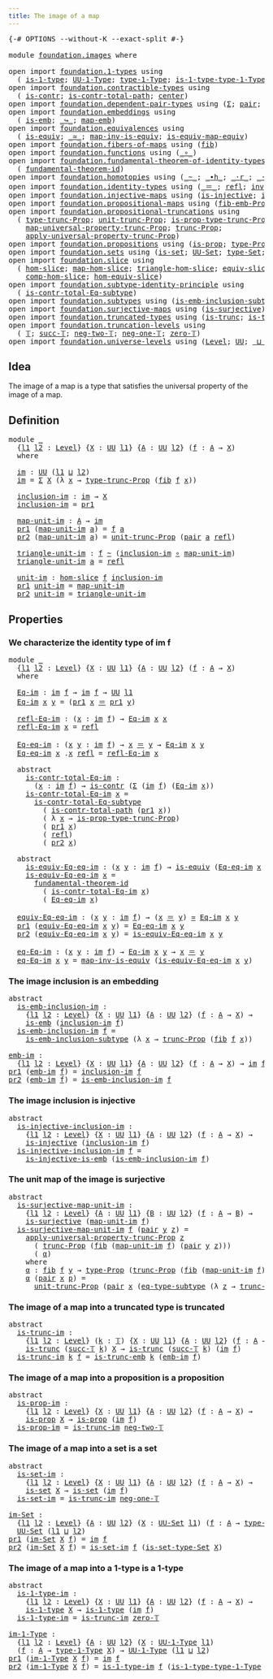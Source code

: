 ```yaml
---
title: The image of a map
---
```


<pre class="Agda"><a id="44" class="Symbol">{-#</a> <a id="48" class="Keyword">OPTIONS</a> <a id="56" class="Pragma">--without-K</a> <a id="68" class="Pragma">--exact-split</a> <a id="82" class="Symbol">#-}</a>

<a id="87" class="Keyword">module</a> <a id="94" href="foundation.images.html" class="Module">foundation.images</a> <a id="112" class="Keyword">where</a>

<a id="119" class="Keyword">open</a> <a id="124" class="Keyword">import</a> <a id="131" href="foundation.1-types.html" class="Module">foundation.1-types</a> <a id="150" class="Keyword">using</a>
  <a id="158" class="Symbol">(</a> <a id="160" href="foundation-core.1-types.html#807" class="Function">is-1-type</a><a id="169" class="Symbol">;</a> <a id="171" href="foundation-core.1-types.html#873" class="Function">UU-1-Type</a><a id="180" class="Symbol">;</a> <a id="182" href="foundation-core.1-types.html#945" class="Function">type-1-Type</a><a id="193" class="Symbol">;</a> <a id="195" href="foundation-core.1-types.html#1022" class="Function">is-1-type-type-1-Type</a><a id="216" class="Symbol">)</a>
<a id="218" class="Keyword">open</a> <a id="223" class="Keyword">import</a> <a id="230" href="foundation.contractible-types.html" class="Module">foundation.contractible-types</a> <a id="260" class="Keyword">using</a>
  <a id="268" class="Symbol">(</a> <a id="270" href="foundation-core.contractible-types.html#1006" class="Function">is-contr</a><a id="278" class="Symbol">;</a> <a id="280" href="foundation-core.contractible-types.html#2046" class="Function">is-contr-total-path</a><a id="299" class="Symbol">;</a> <a id="301" href="foundation-core.contractible-types.html#1098" class="Function">center</a><a id="307" class="Symbol">)</a>
<a id="309" class="Keyword">open</a> <a id="314" class="Keyword">import</a> <a id="321" href="foundation.dependent-pair-types.html" class="Module">foundation.dependent-pair-types</a> <a id="353" class="Keyword">using</a> <a id="359" class="Symbol">(</a><a id="360" href="foundation-core.dependent-pair-types.html#515" class="Record">Σ</a><a id="361" class="Symbol">;</a> <a id="363" href="foundation-core.dependent-pair-types.html#588" class="InductiveConstructor">pair</a><a id="367" class="Symbol">;</a> <a id="369" href="foundation-core.dependent-pair-types.html#605" class="Field">pr1</a><a id="372" class="Symbol">;</a> <a id="374" href="foundation-core.dependent-pair-types.html#617" class="Field">pr2</a><a id="377" class="Symbol">)</a>
<a id="379" class="Keyword">open</a> <a id="384" class="Keyword">import</a> <a id="391" href="foundation.embeddings.html" class="Module">foundation.embeddings</a> <a id="413" class="Keyword">using</a>
  <a id="421" class="Symbol">(</a> <a id="423" href="foundation-core.embeddings.html#992" class="Function">is-emb</a><a id="429" class="Symbol">;</a> <a id="431" href="foundation-core.embeddings.html#1074" class="Function Operator">_↪_</a><a id="434" class="Symbol">;</a> <a id="436" href="foundation-core.embeddings.html#1217" class="Function">map-emb</a><a id="443" class="Symbol">)</a>
<a id="445" class="Keyword">open</a> <a id="450" class="Keyword">import</a> <a id="457" href="foundation.equivalences.html" class="Module">foundation.equivalences</a> <a id="481" class="Keyword">using</a>
  <a id="489" class="Symbol">(</a> <a id="491" href="foundation-core.equivalences.html#1556" class="Function">is-equiv</a><a id="499" class="Symbol">;</a> <a id="501" href="foundation-core.equivalences.html#1621" class="Function Operator">_≃_</a><a id="504" class="Symbol">;</a> <a id="506" href="foundation-core.equivalences.html#4187" class="Function">map-inv-is-equiv</a><a id="522" class="Symbol">;</a> <a id="524" href="foundation-core.equivalences.html#1876" class="Function">is-equiv-map-equiv</a><a id="542" class="Symbol">)</a>
<a id="544" class="Keyword">open</a> <a id="549" class="Keyword">import</a> <a id="556" href="foundation.fibers-of-maps.html" class="Module">foundation.fibers-of-maps</a> <a id="582" class="Keyword">using</a> <a id="588" class="Symbol">(</a><a id="589" href="foundation-core.fibers-of-maps.html#942" class="Function">fib</a><a id="592" class="Symbol">)</a>
<a id="594" class="Keyword">open</a> <a id="599" class="Keyword">import</a> <a id="606" href="foundation.functions.html" class="Module">foundation.functions</a> <a id="627" class="Keyword">using</a> <a id="633" class="Symbol">(</a><a id="634" href="foundation-core.functions.html#420" class="Function Operator">_∘_</a><a id="637" class="Symbol">)</a>
<a id="639" class="Keyword">open</a> <a id="644" class="Keyword">import</a> <a id="651" href="foundation.fundamental-theorem-of-identity-types.html" class="Module">foundation.fundamental-theorem-of-identity-types</a> <a id="700" class="Keyword">using</a>
  <a id="708" class="Symbol">(</a> <a id="710" href="foundation-core.fundamental-theorem-of-identity-types.html#1894" class="Function">fundamental-theorem-id</a><a id="732" class="Symbol">)</a>
<a id="734" class="Keyword">open</a> <a id="739" class="Keyword">import</a> <a id="746" href="foundation.homotopies.html" class="Module">foundation.homotopies</a> <a id="768" class="Keyword">using</a> <a id="774" class="Symbol">(</a><a id="775" href="foundation-core.homotopies.html#1249" class="Function Operator">_~_</a><a id="778" class="Symbol">;</a> <a id="780" href="foundation-core.homotopies.html#1794" class="Function Operator">_∙h_</a><a id="784" class="Symbol">;</a> <a id="786" href="foundation-core.homotopies.html#2710" class="Function Operator">_·r_</a><a id="790" class="Symbol">;</a> <a id="792" href="foundation-core.homotopies.html#2504" class="Function Operator">_·l_</a><a id="796" class="Symbol">)</a>
<a id="798" class="Keyword">open</a> <a id="803" class="Keyword">import</a> <a id="810" href="foundation.identity-types.html" class="Module">foundation.identity-types</a> <a id="836" class="Keyword">using</a> <a id="842" class="Symbol">(</a><a id="843" href="foundation-core.identity-types.html#1865" class="Function Operator">_＝_</a><a id="846" class="Symbol">;</a> <a id="848" href="foundation-core.identity-types.html#1820" class="InductiveConstructor">refl</a><a id="852" class="Symbol">;</a> <a id="854" href="foundation-core.identity-types.html#2729" class="Function">inv</a><a id="857" class="Symbol">;</a> <a id="859" href="foundation-core.identity-types.html#2425" class="Function Operator">_∙_</a><a id="862" class="Symbol">)</a>
<a id="864" class="Keyword">open</a> <a id="869" class="Keyword">import</a> <a id="876" href="foundation.injective-maps.html" class="Module">foundation.injective-maps</a> <a id="902" class="Keyword">using</a> <a id="908" class="Symbol">(</a><a id="909" href="foundation.injective-maps.html#1453" class="Function">is-injective</a><a id="921" class="Symbol">;</a> <a id="923" href="foundation.injective-maps.html#3789" class="Function">is-injective-is-emb</a><a id="942" class="Symbol">)</a>
<a id="944" class="Keyword">open</a> <a id="949" class="Keyword">import</a> <a id="956" href="foundation.propositional-maps.html" class="Module">foundation.propositional-maps</a> <a id="986" class="Keyword">using</a> <a id="992" class="Symbol">(</a><a id="993" href="foundation-core.propositional-maps.html#2437" class="Function">fib-emb-Prop</a><a id="1005" class="Symbol">)</a>
<a id="1007" class="Keyword">open</a> <a id="1012" class="Keyword">import</a> <a id="1019" href="foundation.propositional-truncations.html" class="Module">foundation.propositional-truncations</a> <a id="1056" class="Keyword">using</a>
  <a id="1064" class="Symbol">(</a> <a id="1066" href="foundation.propositional-truncations.html#2209" class="Function">type-trunc-Prop</a><a id="1081" class="Symbol">;</a> <a id="1083" href="foundation.propositional-truncations.html#2293" class="Function">unit-trunc-Prop</a><a id="1098" class="Symbol">;</a> <a id="1100" href="foundation.propositional-truncations.html#2388" class="Function">is-prop-type-trunc-Prop</a><a id="1123" class="Symbol">;</a>
    <a id="1129" href="foundation.propositional-truncations.html#5416" class="Function">map-universal-property-trunc-Prop</a><a id="1162" class="Symbol">;</a> <a id="1164" href="foundation.propositional-truncations.html#2707" class="Function">trunc-Prop</a><a id="1174" class="Symbol">;</a>
    <a id="1180" href="foundation.propositional-truncations.html#5775" class="Function">apply-universal-property-trunc-Prop</a><a id="1215" class="Symbol">)</a>
<a id="1217" class="Keyword">open</a> <a id="1222" class="Keyword">import</a> <a id="1229" href="foundation.propositions.html" class="Module">foundation.propositions</a> <a id="1253" class="Keyword">using</a> <a id="1259" class="Symbol">(</a><a id="1260" href="foundation-core.propositions.html#1309" class="Function">is-prop</a><a id="1267" class="Symbol">;</a> <a id="1269" href="foundation-core.propositions.html#1495" class="Function">type-Prop</a><a id="1278" class="Symbol">)</a>
<a id="1280" class="Keyword">open</a> <a id="1285" class="Keyword">import</a> <a id="1292" href="foundation.sets.html" class="Module">foundation.sets</a> <a id="1308" class="Keyword">using</a> <a id="1314" class="Symbol">(</a><a id="1315" href="foundation-core.sets.html#1113" class="Function">is-set</a><a id="1321" class="Symbol">;</a> <a id="1323" href="foundation-core.sets.html#1190" class="Function">UU-Set</a><a id="1329" class="Symbol">;</a> <a id="1331" href="foundation-core.sets.html#1304" class="Function">type-Set</a><a id="1339" class="Symbol">;</a> <a id="1341" href="foundation-core.sets.html#1355" class="Function">is-set-type-Set</a><a id="1356" class="Symbol">)</a>
<a id="1358" class="Keyword">open</a> <a id="1363" class="Keyword">import</a> <a id="1370" href="foundation.slice.html" class="Module">foundation.slice</a> <a id="1387" class="Keyword">using</a>
  <a id="1395" class="Symbol">(</a> <a id="1397" href="foundation.slice.html#2949" class="Function">hom-slice</a><a id="1406" class="Symbol">;</a> <a id="1408" href="foundation.slice.html#3125" class="Function">map-hom-slice</a><a id="1421" class="Symbol">;</a> <a id="1423" href="foundation.slice.html#3277" class="Function">triangle-hom-slice</a><a id="1441" class="Symbol">;</a> <a id="1443" href="foundation.slice.html#8085" class="Function">equiv-slice</a><a id="1454" class="Symbol">;</a> <a id="1456" href="foundation.slice.html#3653" class="Function">htpy-hom-slice</a><a id="1470" class="Symbol">;</a>
    <a id="1476" href="foundation.slice.html#4410" class="Function">comp-hom-slice</a><a id="1490" class="Symbol">;</a> <a id="1492" href="foundation.slice.html#8277" class="Function">hom-equiv-slice</a><a id="1507" class="Symbol">)</a>
<a id="1509" class="Keyword">open</a> <a id="1514" class="Keyword">import</a> <a id="1521" href="foundation.subtype-identity-principle.html" class="Module">foundation.subtype-identity-principle</a> <a id="1559" class="Keyword">using</a>
  <a id="1567" class="Symbol">(</a> <a id="1569" href="foundation-core.subtype-identity-principle.html#1586" class="Function">is-contr-total-Eq-subtype</a><a id="1594" class="Symbol">)</a>
<a id="1596" class="Keyword">open</a> <a id="1601" class="Keyword">import</a> <a id="1608" href="foundation.subtypes.html" class="Module">foundation.subtypes</a> <a id="1628" class="Keyword">using</a> <a id="1634" class="Symbol">(</a><a id="1635" href="foundation-core.subtypes.html#3783" class="Function">is-emb-inclusion-subtype</a><a id="1659" class="Symbol">;</a> <a id="1661" href="foundation-core.subtypes.html#3455" class="Function">eq-type-subtype</a><a id="1676" class="Symbol">)</a>
<a id="1678" class="Keyword">open</a> <a id="1683" class="Keyword">import</a> <a id="1690" href="foundation.surjective-maps.html" class="Module">foundation.surjective-maps</a> <a id="1717" class="Keyword">using</a> <a id="1723" class="Symbol">(</a><a id="1724" href="foundation.surjective-maps.html#2795" class="Function">is-surjective</a><a id="1737" class="Symbol">)</a>
<a id="1739" class="Keyword">open</a> <a id="1744" class="Keyword">import</a> <a id="1751" href="foundation.truncated-types.html" class="Module">foundation.truncated-types</a> <a id="1778" class="Keyword">using</a> <a id="1784" class="Symbol">(</a><a id="1785" href="foundation-core.truncated-types.html#1741" class="Function">is-trunc</a><a id="1793" class="Symbol">;</a> <a id="1795" href="foundation-core.truncated-types.html#5461" class="Function">is-trunc-emb</a><a id="1807" class="Symbol">)</a>
<a id="1809" class="Keyword">open</a> <a id="1814" class="Keyword">import</a> <a id="1821" href="foundation.truncation-levels.html" class="Module">foundation.truncation-levels</a> <a id="1850" class="Keyword">using</a>
  <a id="1858" class="Symbol">(</a> <a id="1860" href="foundation-core.truncation-levels.html#395" class="Datatype">𝕋</a><a id="1861" class="Symbol">;</a> <a id="1863" href="foundation-core.truncation-levels.html#432" class="InductiveConstructor">succ-𝕋</a><a id="1869" class="Symbol">;</a> <a id="1871" href="foundation-core.truncation-levels.html#416" class="InductiveConstructor">neg-two-𝕋</a><a id="1880" class="Symbol">;</a> <a id="1882" href="foundation-core.truncation-levels.html#448" class="Function">neg-one-𝕋</a><a id="1891" class="Symbol">;</a> <a id="1893" href="foundation-core.truncation-levels.html#492" class="Function">zero-𝕋</a><a id="1899" class="Symbol">)</a>
<a id="1901" class="Keyword">open</a> <a id="1906" class="Keyword">import</a> <a id="1913" href="foundation.universe-levels.html" class="Module">foundation.universe-levels</a> <a id="1940" class="Keyword">using</a> <a id="1946" class="Symbol">(</a><a id="1947" href="Agda.Primitive.html#597" class="Postulate">Level</a><a id="1952" class="Symbol">;</a> <a id="1954" href="foundation-core.universe-levels.html#235" class="Primitive">UU</a><a id="1956" class="Symbol">;</a> <a id="1958" href="Agda.Primitive.html#810" class="Primitive Operator">_⊔_</a><a id="1961" class="Symbol">)</a>
</pre>
## Idea

The image of a map is a type that satisfies the universal property of the image of a map.

## Definition

<pre class="Agda"><a id="2091" class="Keyword">module</a> <a id="2098" href="foundation.images.html#2098" class="Module">_</a>
  <a id="2102" class="Symbol">{</a><a id="2103" href="foundation.images.html#2103" class="Bound">l1</a> <a id="2106" href="foundation.images.html#2106" class="Bound">l2</a> <a id="2109" class="Symbol">:</a> <a id="2111" href="Agda.Primitive.html#597" class="Postulate">Level</a><a id="2116" class="Symbol">}</a> <a id="2118" class="Symbol">{</a><a id="2119" href="foundation.images.html#2119" class="Bound">X</a> <a id="2121" class="Symbol">:</a> <a id="2123" href="foundation-core.universe-levels.html#235" class="Primitive">UU</a> <a id="2126" href="foundation.images.html#2103" class="Bound">l1</a><a id="2128" class="Symbol">}</a> <a id="2130" class="Symbol">{</a><a id="2131" href="foundation.images.html#2131" class="Bound">A</a> <a id="2133" class="Symbol">:</a> <a id="2135" href="foundation-core.universe-levels.html#235" class="Primitive">UU</a> <a id="2138" href="foundation.images.html#2106" class="Bound">l2</a><a id="2140" class="Symbol">}</a> <a id="2142" class="Symbol">(</a><a id="2143" href="foundation.images.html#2143" class="Bound">f</a> <a id="2145" class="Symbol">:</a> <a id="2147" href="foundation.images.html#2131" class="Bound">A</a> <a id="2149" class="Symbol">→</a> <a id="2151" href="foundation.images.html#2119" class="Bound">X</a><a id="2152" class="Symbol">)</a>
  <a id="2156" class="Keyword">where</a>
    
  <a id="2169" href="foundation.images.html#2169" class="Function">im</a> <a id="2172" class="Symbol">:</a> <a id="2174" href="foundation-core.universe-levels.html#235" class="Primitive">UU</a> <a id="2177" class="Symbol">(</a><a id="2178" href="foundation.images.html#2103" class="Bound">l1</a> <a id="2181" href="Agda.Primitive.html#810" class="Primitive Operator">⊔</a> <a id="2183" href="foundation.images.html#2106" class="Bound">l2</a><a id="2185" class="Symbol">)</a>
  <a id="2189" href="foundation.images.html#2169" class="Function">im</a> <a id="2192" class="Symbol">=</a> <a id="2194" href="foundation-core.dependent-pair-types.html#515" class="Record">Σ</a> <a id="2196" href="foundation.images.html#2119" class="Bound">X</a> <a id="2198" class="Symbol">(λ</a> <a id="2201" href="foundation.images.html#2201" class="Bound">x</a> <a id="2203" class="Symbol">→</a> <a id="2205" href="foundation.propositional-truncations.html#2209" class="Function">type-trunc-Prop</a> <a id="2221" class="Symbol">(</a><a id="2222" href="foundation-core.fibers-of-maps.html#942" class="Function">fib</a> <a id="2226" href="foundation.images.html#2143" class="Bound">f</a> <a id="2228" href="foundation.images.html#2201" class="Bound">x</a><a id="2229" class="Symbol">))</a>

  <a id="2235" href="foundation.images.html#2235" class="Function">inclusion-im</a> <a id="2248" class="Symbol">:</a> <a id="2250" href="foundation.images.html#2169" class="Function">im</a> <a id="2253" class="Symbol">→</a> <a id="2255" href="foundation.images.html#2119" class="Bound">X</a>
  <a id="2259" href="foundation.images.html#2235" class="Function">inclusion-im</a> <a id="2272" class="Symbol">=</a> <a id="2274" href="foundation-core.dependent-pair-types.html#605" class="Field">pr1</a>

  <a id="2281" href="foundation.images.html#2281" class="Function">map-unit-im</a> <a id="2293" class="Symbol">:</a> <a id="2295" href="foundation.images.html#2131" class="Bound">A</a> <a id="2297" class="Symbol">→</a> <a id="2299" href="foundation.images.html#2169" class="Function">im</a>
  <a id="2304" href="foundation-core.dependent-pair-types.html#605" class="Field">pr1</a> <a id="2308" class="Symbol">(</a><a id="2309" href="foundation.images.html#2281" class="Function">map-unit-im</a> <a id="2321" href="foundation.images.html#2321" class="Bound">a</a><a id="2322" class="Symbol">)</a> <a id="2324" class="Symbol">=</a> <a id="2326" href="foundation.images.html#2143" class="Bound">f</a> <a id="2328" href="foundation.images.html#2321" class="Bound">a</a>
  <a id="2332" href="foundation-core.dependent-pair-types.html#617" class="Field">pr2</a> <a id="2336" class="Symbol">(</a><a id="2337" href="foundation.images.html#2281" class="Function">map-unit-im</a> <a id="2349" href="foundation.images.html#2349" class="Bound">a</a><a id="2350" class="Symbol">)</a> <a id="2352" class="Symbol">=</a> <a id="2354" href="foundation.propositional-truncations.html#2293" class="Function">unit-trunc-Prop</a> <a id="2370" class="Symbol">(</a><a id="2371" href="foundation-core.dependent-pair-types.html#588" class="InductiveConstructor">pair</a> <a id="2376" href="foundation.images.html#2349" class="Bound">a</a> <a id="2378" href="foundation-core.identity-types.html#1820" class="InductiveConstructor">refl</a><a id="2382" class="Symbol">)</a>

  <a id="2387" href="foundation.images.html#2387" class="Function">triangle-unit-im</a> <a id="2404" class="Symbol">:</a> <a id="2406" href="foundation.images.html#2143" class="Bound">f</a> <a id="2408" href="foundation-core.homotopies.html#1249" class="Function Operator">~</a> <a id="2410" class="Symbol">(</a><a id="2411" href="foundation.images.html#2235" class="Function">inclusion-im</a> <a id="2424" href="foundation-core.functions.html#420" class="Function Operator">∘</a> <a id="2426" href="foundation.images.html#2281" class="Function">map-unit-im</a><a id="2437" class="Symbol">)</a>
  <a id="2441" href="foundation.images.html#2387" class="Function">triangle-unit-im</a> <a id="2458" href="foundation.images.html#2458" class="Bound">a</a> <a id="2460" class="Symbol">=</a> <a id="2462" href="foundation-core.identity-types.html#1820" class="InductiveConstructor">refl</a>

  <a id="2470" href="foundation.images.html#2470" class="Function">unit-im</a> <a id="2478" class="Symbol">:</a> <a id="2480" href="foundation.slice.html#2949" class="Function">hom-slice</a> <a id="2490" href="foundation.images.html#2143" class="Bound">f</a> <a id="2492" href="foundation.images.html#2235" class="Function">inclusion-im</a>
  <a id="2507" href="foundation-core.dependent-pair-types.html#605" class="Field">pr1</a> <a id="2511" href="foundation.images.html#2470" class="Function">unit-im</a> <a id="2519" class="Symbol">=</a> <a id="2521" href="foundation.images.html#2281" class="Function">map-unit-im</a>
  <a id="2535" href="foundation-core.dependent-pair-types.html#617" class="Field">pr2</a> <a id="2539" href="foundation.images.html#2470" class="Function">unit-im</a> <a id="2547" class="Symbol">=</a> <a id="2549" href="foundation.images.html#2387" class="Function">triangle-unit-im</a>
</pre>
## Properties

### We characterize the identity type of im f

<pre class="Agda"><a id="2641" class="Keyword">module</a> <a id="2648" href="foundation.images.html#2648" class="Module">_</a>
  <a id="2652" class="Symbol">{</a><a id="2653" href="foundation.images.html#2653" class="Bound">l1</a> <a id="2656" href="foundation.images.html#2656" class="Bound">l2</a> <a id="2659" class="Symbol">:</a> <a id="2661" href="Agda.Primitive.html#597" class="Postulate">Level</a><a id="2666" class="Symbol">}</a> <a id="2668" class="Symbol">{</a><a id="2669" href="foundation.images.html#2669" class="Bound">X</a> <a id="2671" class="Symbol">:</a> <a id="2673" href="foundation-core.universe-levels.html#235" class="Primitive">UU</a> <a id="2676" href="foundation.images.html#2653" class="Bound">l1</a><a id="2678" class="Symbol">}</a> <a id="2680" class="Symbol">{</a><a id="2681" href="foundation.images.html#2681" class="Bound">A</a> <a id="2683" class="Symbol">:</a> <a id="2685" href="foundation-core.universe-levels.html#235" class="Primitive">UU</a> <a id="2688" href="foundation.images.html#2656" class="Bound">l2</a><a id="2690" class="Symbol">}</a> <a id="2692" class="Symbol">(</a><a id="2693" href="foundation.images.html#2693" class="Bound">f</a> <a id="2695" class="Symbol">:</a> <a id="2697" href="foundation.images.html#2681" class="Bound">A</a> <a id="2699" class="Symbol">→</a> <a id="2701" href="foundation.images.html#2669" class="Bound">X</a><a id="2702" class="Symbol">)</a>
  <a id="2706" class="Keyword">where</a>

  <a id="2715" href="foundation.images.html#2715" class="Function">Eq-im</a> <a id="2721" class="Symbol">:</a> <a id="2723" href="foundation.images.html#2169" class="Function">im</a> <a id="2726" href="foundation.images.html#2693" class="Bound">f</a> <a id="2728" class="Symbol">→</a> <a id="2730" href="foundation.images.html#2169" class="Function">im</a> <a id="2733" href="foundation.images.html#2693" class="Bound">f</a> <a id="2735" class="Symbol">→</a> <a id="2737" href="foundation-core.universe-levels.html#235" class="Primitive">UU</a> <a id="2740" href="foundation.images.html#2653" class="Bound">l1</a>
  <a id="2745" href="foundation.images.html#2715" class="Function">Eq-im</a> <a id="2751" href="foundation.images.html#2751" class="Bound">x</a> <a id="2753" href="foundation.images.html#2753" class="Bound">y</a> <a id="2755" class="Symbol">=</a> <a id="2757" class="Symbol">(</a><a id="2758" href="foundation-core.dependent-pair-types.html#605" class="Field">pr1</a> <a id="2762" href="foundation.images.html#2751" class="Bound">x</a> <a id="2764" href="foundation-core.identity-types.html#1865" class="Function Operator">＝</a> <a id="2766" href="foundation-core.dependent-pair-types.html#605" class="Field">pr1</a> <a id="2770" href="foundation.images.html#2753" class="Bound">y</a><a id="2771" class="Symbol">)</a>

  <a id="2776" href="foundation.images.html#2776" class="Function">refl-Eq-im</a> <a id="2787" class="Symbol">:</a> <a id="2789" class="Symbol">(</a><a id="2790" href="foundation.images.html#2790" class="Bound">x</a> <a id="2792" class="Symbol">:</a> <a id="2794" href="foundation.images.html#2169" class="Function">im</a> <a id="2797" href="foundation.images.html#2693" class="Bound">f</a><a id="2798" class="Symbol">)</a> <a id="2800" class="Symbol">→</a> <a id="2802" href="foundation.images.html#2715" class="Function">Eq-im</a> <a id="2808" href="foundation.images.html#2790" class="Bound">x</a> <a id="2810" href="foundation.images.html#2790" class="Bound">x</a>
  <a id="2814" href="foundation.images.html#2776" class="Function">refl-Eq-im</a> <a id="2825" href="foundation.images.html#2825" class="Bound">x</a> <a id="2827" class="Symbol">=</a> <a id="2829" href="foundation-core.identity-types.html#1820" class="InductiveConstructor">refl</a>

  <a id="2837" href="foundation.images.html#2837" class="Function">Eq-eq-im</a> <a id="2846" class="Symbol">:</a> <a id="2848" class="Symbol">(</a><a id="2849" href="foundation.images.html#2849" class="Bound">x</a> <a id="2851" href="foundation.images.html#2851" class="Bound">y</a> <a id="2853" class="Symbol">:</a> <a id="2855" href="foundation.images.html#2169" class="Function">im</a> <a id="2858" href="foundation.images.html#2693" class="Bound">f</a><a id="2859" class="Symbol">)</a> <a id="2861" class="Symbol">→</a> <a id="2863" href="foundation.images.html#2849" class="Bound">x</a> <a id="2865" href="foundation-core.identity-types.html#1865" class="Function Operator">＝</a> <a id="2867" href="foundation.images.html#2851" class="Bound">y</a> <a id="2869" class="Symbol">→</a> <a id="2871" href="foundation.images.html#2715" class="Function">Eq-im</a> <a id="2877" href="foundation.images.html#2849" class="Bound">x</a> <a id="2879" href="foundation.images.html#2851" class="Bound">y</a>
  <a id="2883" href="foundation.images.html#2837" class="Function">Eq-eq-im</a> <a id="2892" href="foundation.images.html#2892" class="Bound">x</a> <a id="2894" class="DottedPattern Symbol">.</a><a id="2895" href="foundation.images.html#2892" class="DottedPattern Bound">x</a> <a id="2897" href="foundation-core.identity-types.html#1820" class="InductiveConstructor">refl</a> <a id="2902" class="Symbol">=</a> <a id="2904" href="foundation.images.html#2776" class="Function">refl-Eq-im</a> <a id="2915" href="foundation.images.html#2892" class="Bound">x</a>

  <a id="2920" class="Keyword">abstract</a>
    <a id="2933" href="foundation.images.html#2933" class="Function">is-contr-total-Eq-im</a> <a id="2954" class="Symbol">:</a>
      <a id="2962" class="Symbol">(</a><a id="2963" href="foundation.images.html#2963" class="Bound">x</a> <a id="2965" class="Symbol">:</a> <a id="2967" href="foundation.images.html#2169" class="Function">im</a> <a id="2970" href="foundation.images.html#2693" class="Bound">f</a><a id="2971" class="Symbol">)</a> <a id="2973" class="Symbol">→</a> <a id="2975" href="foundation-core.contractible-types.html#1006" class="Function">is-contr</a> <a id="2984" class="Symbol">(</a><a id="2985" href="foundation-core.dependent-pair-types.html#515" class="Record">Σ</a> <a id="2987" class="Symbol">(</a><a id="2988" href="foundation.images.html#2169" class="Function">im</a> <a id="2991" href="foundation.images.html#2693" class="Bound">f</a><a id="2992" class="Symbol">)</a> <a id="2994" class="Symbol">(</a><a id="2995" href="foundation.images.html#2715" class="Function">Eq-im</a> <a id="3001" href="foundation.images.html#2963" class="Bound">x</a><a id="3002" class="Symbol">))</a>
    <a id="3009" href="foundation.images.html#2933" class="Function">is-contr-total-Eq-im</a> <a id="3030" href="foundation.images.html#3030" class="Bound">x</a> <a id="3032" class="Symbol">=</a>
      <a id="3040" href="foundation-core.subtype-identity-principle.html#1586" class="Function">is-contr-total-Eq-subtype</a>
        <a id="3074" class="Symbol">(</a> <a id="3076" href="foundation-core.contractible-types.html#2046" class="Function">is-contr-total-path</a> <a id="3096" class="Symbol">(</a><a id="3097" href="foundation-core.dependent-pair-types.html#605" class="Field">pr1</a> <a id="3101" href="foundation.images.html#3030" class="Bound">x</a><a id="3102" class="Symbol">))</a>
        <a id="3113" class="Symbol">(</a> <a id="3115" class="Symbol">λ</a> <a id="3117" href="foundation.images.html#3117" class="Bound">x</a> <a id="3119" class="Symbol">→</a> <a id="3121" href="foundation.propositional-truncations.html#2388" class="Function">is-prop-type-trunc-Prop</a><a id="3144" class="Symbol">)</a>
        <a id="3154" class="Symbol">(</a> <a id="3156" href="foundation-core.dependent-pair-types.html#605" class="Field">pr1</a> <a id="3160" href="foundation.images.html#3030" class="Bound">x</a><a id="3161" class="Symbol">)</a>
        <a id="3171" class="Symbol">(</a> <a id="3173" href="foundation-core.identity-types.html#1820" class="InductiveConstructor">refl</a><a id="3177" class="Symbol">)</a>
        <a id="3187" class="Symbol">(</a> <a id="3189" href="foundation-core.dependent-pair-types.html#617" class="Field">pr2</a> <a id="3193" href="foundation.images.html#3030" class="Bound">x</a><a id="3194" class="Symbol">)</a>

  <a id="3199" class="Keyword">abstract</a>
    <a id="3212" href="foundation.images.html#3212" class="Function">is-equiv-Eq-eq-im</a> <a id="3230" class="Symbol">:</a> <a id="3232" class="Symbol">(</a><a id="3233" href="foundation.images.html#3233" class="Bound">x</a> <a id="3235" href="foundation.images.html#3235" class="Bound">y</a> <a id="3237" class="Symbol">:</a> <a id="3239" href="foundation.images.html#2169" class="Function">im</a> <a id="3242" href="foundation.images.html#2693" class="Bound">f</a><a id="3243" class="Symbol">)</a> <a id="3245" class="Symbol">→</a> <a id="3247" href="foundation-core.equivalences.html#1556" class="Function">is-equiv</a> <a id="3256" class="Symbol">(</a><a id="3257" href="foundation.images.html#2837" class="Function">Eq-eq-im</a> <a id="3266" href="foundation.images.html#3233" class="Bound">x</a> <a id="3268" href="foundation.images.html#3235" class="Bound">y</a><a id="3269" class="Symbol">)</a>
    <a id="3275" href="foundation.images.html#3212" class="Function">is-equiv-Eq-eq-im</a> <a id="3293" href="foundation.images.html#3293" class="Bound">x</a> <a id="3295" class="Symbol">=</a>
      <a id="3303" href="foundation-core.fundamental-theorem-of-identity-types.html#1894" class="Function">fundamental-theorem-id</a> 
        <a id="3335" class="Symbol">(</a> <a id="3337" href="foundation.images.html#2933" class="Function">is-contr-total-Eq-im</a> <a id="3358" href="foundation.images.html#3293" class="Bound">x</a><a id="3359" class="Symbol">)</a>
        <a id="3369" class="Symbol">(</a> <a id="3371" href="foundation.images.html#2837" class="Function">Eq-eq-im</a> <a id="3380" href="foundation.images.html#3293" class="Bound">x</a><a id="3381" class="Symbol">)</a>

  <a id="3386" href="foundation.images.html#3386" class="Function">equiv-Eq-eq-im</a> <a id="3401" class="Symbol">:</a> <a id="3403" class="Symbol">(</a><a id="3404" href="foundation.images.html#3404" class="Bound">x</a> <a id="3406" href="foundation.images.html#3406" class="Bound">y</a> <a id="3408" class="Symbol">:</a> <a id="3410" href="foundation.images.html#2169" class="Function">im</a> <a id="3413" href="foundation.images.html#2693" class="Bound">f</a><a id="3414" class="Symbol">)</a> <a id="3416" class="Symbol">→</a> <a id="3418" class="Symbol">(</a><a id="3419" href="foundation.images.html#3404" class="Bound">x</a> <a id="3421" href="foundation-core.identity-types.html#1865" class="Function Operator">＝</a> <a id="3423" href="foundation.images.html#3406" class="Bound">y</a><a id="3424" class="Symbol">)</a> <a id="3426" href="foundation-core.equivalences.html#1621" class="Function Operator">≃</a> <a id="3428" href="foundation.images.html#2715" class="Function">Eq-im</a> <a id="3434" href="foundation.images.html#3404" class="Bound">x</a> <a id="3436" href="foundation.images.html#3406" class="Bound">y</a>
  <a id="3440" href="foundation-core.dependent-pair-types.html#605" class="Field">pr1</a> <a id="3444" class="Symbol">(</a><a id="3445" href="foundation.images.html#3386" class="Function">equiv-Eq-eq-im</a> <a id="3460" href="foundation.images.html#3460" class="Bound">x</a> <a id="3462" href="foundation.images.html#3462" class="Bound">y</a><a id="3463" class="Symbol">)</a> <a id="3465" class="Symbol">=</a> <a id="3467" href="foundation.images.html#2837" class="Function">Eq-eq-im</a> <a id="3476" href="foundation.images.html#3460" class="Bound">x</a> <a id="3478" href="foundation.images.html#3462" class="Bound">y</a>
  <a id="3482" href="foundation-core.dependent-pair-types.html#617" class="Field">pr2</a> <a id="3486" class="Symbol">(</a><a id="3487" href="foundation.images.html#3386" class="Function">equiv-Eq-eq-im</a> <a id="3502" href="foundation.images.html#3502" class="Bound">x</a> <a id="3504" href="foundation.images.html#3504" class="Bound">y</a><a id="3505" class="Symbol">)</a> <a id="3507" class="Symbol">=</a> <a id="3509" href="foundation.images.html#3212" class="Function">is-equiv-Eq-eq-im</a> <a id="3527" href="foundation.images.html#3502" class="Bound">x</a> <a id="3529" href="foundation.images.html#3504" class="Bound">y</a>

  <a id="3534" href="foundation.images.html#3534" class="Function">eq-Eq-im</a> <a id="3543" class="Symbol">:</a> <a id="3545" class="Symbol">(</a><a id="3546" href="foundation.images.html#3546" class="Bound">x</a> <a id="3548" href="foundation.images.html#3548" class="Bound">y</a> <a id="3550" class="Symbol">:</a> <a id="3552" href="foundation.images.html#2169" class="Function">im</a> <a id="3555" href="foundation.images.html#2693" class="Bound">f</a><a id="3556" class="Symbol">)</a> <a id="3558" class="Symbol">→</a> <a id="3560" href="foundation.images.html#2715" class="Function">Eq-im</a> <a id="3566" href="foundation.images.html#3546" class="Bound">x</a> <a id="3568" href="foundation.images.html#3548" class="Bound">y</a> <a id="3570" class="Symbol">→</a> <a id="3572" href="foundation.images.html#3546" class="Bound">x</a> <a id="3574" href="foundation-core.identity-types.html#1865" class="Function Operator">＝</a> <a id="3576" href="foundation.images.html#3548" class="Bound">y</a>
  <a id="3580" href="foundation.images.html#3534" class="Function">eq-Eq-im</a> <a id="3589" href="foundation.images.html#3589" class="Bound">x</a> <a id="3591" href="foundation.images.html#3591" class="Bound">y</a> <a id="3593" class="Symbol">=</a> <a id="3595" href="foundation-core.equivalences.html#4187" class="Function">map-inv-is-equiv</a> <a id="3612" class="Symbol">(</a><a id="3613" href="foundation.images.html#3212" class="Function">is-equiv-Eq-eq-im</a> <a id="3631" href="foundation.images.html#3589" class="Bound">x</a> <a id="3633" href="foundation.images.html#3591" class="Bound">y</a><a id="3634" class="Symbol">)</a>
</pre>
### The image inclusion is an embedding

<pre class="Agda"><a id="3690" class="Keyword">abstract</a>
  <a id="is-emb-inclusion-im"></a><a id="3701" href="foundation.images.html#3701" class="Function">is-emb-inclusion-im</a> <a id="3721" class="Symbol">:</a>
    <a id="3727" class="Symbol">{</a><a id="3728" href="foundation.images.html#3728" class="Bound">l1</a> <a id="3731" href="foundation.images.html#3731" class="Bound">l2</a> <a id="3734" class="Symbol">:</a> <a id="3736" href="Agda.Primitive.html#597" class="Postulate">Level</a><a id="3741" class="Symbol">}</a> <a id="3743" class="Symbol">{</a><a id="3744" href="foundation.images.html#3744" class="Bound">X</a> <a id="3746" class="Symbol">:</a> <a id="3748" href="foundation-core.universe-levels.html#235" class="Primitive">UU</a> <a id="3751" href="foundation.images.html#3728" class="Bound">l1</a><a id="3753" class="Symbol">}</a> <a id="3755" class="Symbol">{</a><a id="3756" href="foundation.images.html#3756" class="Bound">A</a> <a id="3758" class="Symbol">:</a> <a id="3760" href="foundation-core.universe-levels.html#235" class="Primitive">UU</a> <a id="3763" href="foundation.images.html#3731" class="Bound">l2</a><a id="3765" class="Symbol">}</a> <a id="3767" class="Symbol">(</a><a id="3768" href="foundation.images.html#3768" class="Bound">f</a> <a id="3770" class="Symbol">:</a> <a id="3772" href="foundation.images.html#3756" class="Bound">A</a> <a id="3774" class="Symbol">→</a> <a id="3776" href="foundation.images.html#3744" class="Bound">X</a><a id="3777" class="Symbol">)</a> <a id="3779" class="Symbol">→</a>
    <a id="3785" href="foundation-core.embeddings.html#992" class="Function">is-emb</a> <a id="3792" class="Symbol">(</a><a id="3793" href="foundation.images.html#2235" class="Function">inclusion-im</a> <a id="3806" href="foundation.images.html#3768" class="Bound">f</a><a id="3807" class="Symbol">)</a>
  <a id="3811" href="foundation.images.html#3701" class="Function">is-emb-inclusion-im</a> <a id="3831" href="foundation.images.html#3831" class="Bound">f</a> <a id="3833" class="Symbol">=</a>
    <a id="3839" href="foundation-core.subtypes.html#3783" class="Function">is-emb-inclusion-subtype</a> <a id="3864" class="Symbol">(λ</a> <a id="3867" href="foundation.images.html#3867" class="Bound">x</a> <a id="3869" class="Symbol">→</a> <a id="3871" href="foundation.propositional-truncations.html#2707" class="Function">trunc-Prop</a> <a id="3882" class="Symbol">(</a><a id="3883" href="foundation-core.fibers-of-maps.html#942" class="Function">fib</a> <a id="3887" href="foundation.images.html#3831" class="Bound">f</a> <a id="3889" href="foundation.images.html#3867" class="Bound">x</a><a id="3890" class="Symbol">))</a>

<a id="emb-im"></a><a id="3894" href="foundation.images.html#3894" class="Function">emb-im</a> <a id="3901" class="Symbol">:</a>
  <a id="3905" class="Symbol">{</a><a id="3906" href="foundation.images.html#3906" class="Bound">l1</a> <a id="3909" href="foundation.images.html#3909" class="Bound">l2</a> <a id="3912" class="Symbol">:</a> <a id="3914" href="Agda.Primitive.html#597" class="Postulate">Level</a><a id="3919" class="Symbol">}</a> <a id="3921" class="Symbol">{</a><a id="3922" href="foundation.images.html#3922" class="Bound">X</a> <a id="3924" class="Symbol">:</a> <a id="3926" href="foundation-core.universe-levels.html#235" class="Primitive">UU</a> <a id="3929" href="foundation.images.html#3906" class="Bound">l1</a><a id="3931" class="Symbol">}</a> <a id="3933" class="Symbol">{</a><a id="3934" href="foundation.images.html#3934" class="Bound">A</a> <a id="3936" class="Symbol">:</a> <a id="3938" href="foundation-core.universe-levels.html#235" class="Primitive">UU</a> <a id="3941" href="foundation.images.html#3909" class="Bound">l2</a><a id="3943" class="Symbol">}</a> <a id="3945" class="Symbol">(</a><a id="3946" href="foundation.images.html#3946" class="Bound">f</a> <a id="3948" class="Symbol">:</a> <a id="3950" href="foundation.images.html#3934" class="Bound">A</a> <a id="3952" class="Symbol">→</a> <a id="3954" href="foundation.images.html#3922" class="Bound">X</a><a id="3955" class="Symbol">)</a> <a id="3957" class="Symbol">→</a> <a id="3959" href="foundation.images.html#2169" class="Function">im</a> <a id="3962" href="foundation.images.html#3946" class="Bound">f</a> <a id="3964" href="foundation-core.embeddings.html#1074" class="Function Operator">↪</a> <a id="3966" href="foundation.images.html#3922" class="Bound">X</a>
<a id="3968" href="foundation-core.dependent-pair-types.html#605" class="Field">pr1</a> <a id="3972" class="Symbol">(</a><a id="3973" href="foundation.images.html#3894" class="Function">emb-im</a> <a id="3980" href="foundation.images.html#3980" class="Bound">f</a><a id="3981" class="Symbol">)</a> <a id="3983" class="Symbol">=</a> <a id="3985" href="foundation.images.html#2235" class="Function">inclusion-im</a> <a id="3998" href="foundation.images.html#3980" class="Bound">f</a>
<a id="4000" href="foundation-core.dependent-pair-types.html#617" class="Field">pr2</a> <a id="4004" class="Symbol">(</a><a id="4005" href="foundation.images.html#3894" class="Function">emb-im</a> <a id="4012" href="foundation.images.html#4012" class="Bound">f</a><a id="4013" class="Symbol">)</a> <a id="4015" class="Symbol">=</a> <a id="4017" href="foundation.images.html#3701" class="Function">is-emb-inclusion-im</a> <a id="4037" href="foundation.images.html#4012" class="Bound">f</a>
</pre>
### The image inclusion is injective

<pre class="Agda"><a id="4090" class="Keyword">abstract</a>
  <a id="is-injective-inclusion-im"></a><a id="4101" href="foundation.images.html#4101" class="Function">is-injective-inclusion-im</a> <a id="4127" class="Symbol">:</a>
    <a id="4133" class="Symbol">{</a><a id="4134" href="foundation.images.html#4134" class="Bound">l1</a> <a id="4137" href="foundation.images.html#4137" class="Bound">l2</a> <a id="4140" class="Symbol">:</a> <a id="4142" href="Agda.Primitive.html#597" class="Postulate">Level</a><a id="4147" class="Symbol">}</a> <a id="4149" class="Symbol">{</a><a id="4150" href="foundation.images.html#4150" class="Bound">X</a> <a id="4152" class="Symbol">:</a> <a id="4154" href="foundation-core.universe-levels.html#235" class="Primitive">UU</a> <a id="4157" href="foundation.images.html#4134" class="Bound">l1</a><a id="4159" class="Symbol">}</a> <a id="4161" class="Symbol">{</a><a id="4162" href="foundation.images.html#4162" class="Bound">A</a> <a id="4164" class="Symbol">:</a> <a id="4166" href="foundation-core.universe-levels.html#235" class="Primitive">UU</a> <a id="4169" href="foundation.images.html#4137" class="Bound">l2</a><a id="4171" class="Symbol">}</a> <a id="4173" class="Symbol">(</a><a id="4174" href="foundation.images.html#4174" class="Bound">f</a> <a id="4176" class="Symbol">:</a> <a id="4178" href="foundation.images.html#4162" class="Bound">A</a> <a id="4180" class="Symbol">→</a> <a id="4182" href="foundation.images.html#4150" class="Bound">X</a><a id="4183" class="Symbol">)</a> <a id="4185" class="Symbol">→</a>
    <a id="4191" href="foundation.injective-maps.html#1453" class="Function">is-injective</a> <a id="4204" class="Symbol">(</a><a id="4205" href="foundation.images.html#2235" class="Function">inclusion-im</a> <a id="4218" href="foundation.images.html#4174" class="Bound">f</a><a id="4219" class="Symbol">)</a>
  <a id="4223" href="foundation.images.html#4101" class="Function">is-injective-inclusion-im</a> <a id="4249" href="foundation.images.html#4249" class="Bound">f</a> <a id="4251" class="Symbol">=</a>
    <a id="4257" href="foundation.injective-maps.html#3789" class="Function">is-injective-is-emb</a> <a id="4277" class="Symbol">(</a><a id="4278" href="foundation.images.html#3701" class="Function">is-emb-inclusion-im</a> <a id="4298" href="foundation.images.html#4249" class="Bound">f</a><a id="4299" class="Symbol">)</a>
</pre>
### The unit map of the image is surjective

<pre class="Agda"><a id="4359" class="Keyword">abstract</a>
  <a id="is-surjective-map-unit-im"></a><a id="4370" href="foundation.images.html#4370" class="Function">is-surjective-map-unit-im</a> <a id="4396" class="Symbol">:</a>
    <a id="4402" class="Symbol">{</a><a id="4403" href="foundation.images.html#4403" class="Bound">l1</a> <a id="4406" href="foundation.images.html#4406" class="Bound">l2</a> <a id="4409" class="Symbol">:</a> <a id="4411" href="Agda.Primitive.html#597" class="Postulate">Level</a><a id="4416" class="Symbol">}</a> <a id="4418" class="Symbol">{</a><a id="4419" href="foundation.images.html#4419" class="Bound">A</a> <a id="4421" class="Symbol">:</a> <a id="4423" href="foundation-core.universe-levels.html#235" class="Primitive">UU</a> <a id="4426" href="foundation.images.html#4403" class="Bound">l1</a><a id="4428" class="Symbol">}</a> <a id="4430" class="Symbol">{</a><a id="4431" href="foundation.images.html#4431" class="Bound">B</a> <a id="4433" class="Symbol">:</a> <a id="4435" href="foundation-core.universe-levels.html#235" class="Primitive">UU</a> <a id="4438" href="foundation.images.html#4406" class="Bound">l2</a><a id="4440" class="Symbol">}</a> <a id="4442" class="Symbol">(</a><a id="4443" href="foundation.images.html#4443" class="Bound">f</a> <a id="4445" class="Symbol">:</a> <a id="4447" href="foundation.images.html#4419" class="Bound">A</a> <a id="4449" class="Symbol">→</a> <a id="4451" href="foundation.images.html#4431" class="Bound">B</a><a id="4452" class="Symbol">)</a> <a id="4454" class="Symbol">→</a>
    <a id="4460" href="foundation.surjective-maps.html#2795" class="Function">is-surjective</a> <a id="4474" class="Symbol">(</a><a id="4475" href="foundation.images.html#2281" class="Function">map-unit-im</a> <a id="4487" href="foundation.images.html#4443" class="Bound">f</a><a id="4488" class="Symbol">)</a>
  <a id="4492" href="foundation.images.html#4370" class="Function">is-surjective-map-unit-im</a> <a id="4518" href="foundation.images.html#4518" class="Bound">f</a> <a id="4520" class="Symbol">(</a><a id="4521" href="foundation-core.dependent-pair-types.html#588" class="InductiveConstructor">pair</a> <a id="4526" href="foundation.images.html#4526" class="Bound">y</a> <a id="4528" href="foundation.images.html#4528" class="Bound">z</a><a id="4529" class="Symbol">)</a> <a id="4531" class="Symbol">=</a>
    <a id="4537" href="foundation.propositional-truncations.html#5775" class="Function">apply-universal-property-trunc-Prop</a> <a id="4573" href="foundation.images.html#4528" class="Bound">z</a>
      <a id="4581" class="Symbol">(</a> <a id="4583" href="foundation.propositional-truncations.html#2707" class="Function">trunc-Prop</a> <a id="4594" class="Symbol">(</a><a id="4595" href="foundation-core.fibers-of-maps.html#942" class="Function">fib</a> <a id="4599" class="Symbol">(</a><a id="4600" href="foundation.images.html#2281" class="Function">map-unit-im</a> <a id="4612" href="foundation.images.html#4518" class="Bound">f</a><a id="4613" class="Symbol">)</a> <a id="4615" class="Symbol">(</a><a id="4616" href="foundation-core.dependent-pair-types.html#588" class="InductiveConstructor">pair</a> <a id="4621" href="foundation.images.html#4526" class="Bound">y</a> <a id="4623" href="foundation.images.html#4528" class="Bound">z</a><a id="4624" class="Symbol">)))</a>
      <a id="4634" class="Symbol">(</a> <a id="4636" href="foundation.images.html#4653" class="Function">α</a><a id="4637" class="Symbol">)</a>
    <a id="4643" class="Keyword">where</a>
    <a id="4653" href="foundation.images.html#4653" class="Function">α</a> <a id="4655" class="Symbol">:</a> <a id="4657" href="foundation-core.fibers-of-maps.html#942" class="Function">fib</a> <a id="4661" href="foundation.images.html#4518" class="Bound">f</a> <a id="4663" href="foundation.images.html#4526" class="Bound">y</a> <a id="4665" class="Symbol">→</a> <a id="4667" href="foundation-core.propositions.html#1495" class="Function">type-Prop</a> <a id="4677" class="Symbol">(</a><a id="4678" href="foundation.propositional-truncations.html#2707" class="Function">trunc-Prop</a> <a id="4689" class="Symbol">(</a><a id="4690" href="foundation-core.fibers-of-maps.html#942" class="Function">fib</a> <a id="4694" class="Symbol">(</a><a id="4695" href="foundation.images.html#2281" class="Function">map-unit-im</a> <a id="4707" href="foundation.images.html#4518" class="Bound">f</a><a id="4708" class="Symbol">)</a> <a id="4710" class="Symbol">(</a><a id="4711" href="foundation-core.dependent-pair-types.html#588" class="InductiveConstructor">pair</a> <a id="4716" href="foundation.images.html#4526" class="Bound">y</a> <a id="4718" href="foundation.images.html#4528" class="Bound">z</a><a id="4719" class="Symbol">)))</a>
    <a id="4727" href="foundation.images.html#4653" class="Function">α</a> <a id="4729" class="Symbol">(</a><a id="4730" href="foundation-core.dependent-pair-types.html#588" class="InductiveConstructor">pair</a> <a id="4735" href="foundation.images.html#4735" class="Bound">x</a> <a id="4737" href="foundation.images.html#4737" class="Bound">p</a><a id="4738" class="Symbol">)</a> <a id="4740" class="Symbol">=</a>
      <a id="4748" href="foundation.propositional-truncations.html#2293" class="Function">unit-trunc-Prop</a> <a id="4764" class="Symbol">(</a><a id="4765" href="foundation-core.dependent-pair-types.html#588" class="InductiveConstructor">pair</a> <a id="4770" href="foundation.images.html#4735" class="Bound">x</a> <a id="4772" class="Symbol">(</a><a id="4773" href="foundation-core.subtypes.html#3455" class="Function">eq-type-subtype</a> <a id="4789" class="Symbol">(λ</a> <a id="4792" href="foundation.images.html#4792" class="Bound">z</a> <a id="4794" class="Symbol">→</a> <a id="4796" href="foundation.propositional-truncations.html#2707" class="Function">trunc-Prop</a> <a id="4807" class="Symbol">(</a><a id="4808" href="foundation-core.fibers-of-maps.html#942" class="Function">fib</a> <a id="4812" href="foundation.images.html#4518" class="Bound">f</a> <a id="4814" href="foundation.images.html#4792" class="Bound">z</a><a id="4815" class="Symbol">))</a> <a id="4818" href="foundation.images.html#4737" class="Bound">p</a><a id="4819" class="Symbol">))</a>
</pre>
### The image of a map into a truncated type is truncated

<pre class="Agda"><a id="4894" class="Keyword">abstract</a>
  <a id="is-trunc-im"></a><a id="4905" href="foundation.images.html#4905" class="Function">is-trunc-im</a> <a id="4917" class="Symbol">:</a>
    <a id="4923" class="Symbol">{</a><a id="4924" href="foundation.images.html#4924" class="Bound">l1</a> <a id="4927" href="foundation.images.html#4927" class="Bound">l2</a> <a id="4930" class="Symbol">:</a> <a id="4932" href="Agda.Primitive.html#597" class="Postulate">Level</a><a id="4937" class="Symbol">}</a> <a id="4939" class="Symbol">(</a><a id="4940" href="foundation.images.html#4940" class="Bound">k</a> <a id="4942" class="Symbol">:</a> <a id="4944" href="foundation-core.truncation-levels.html#395" class="Datatype">𝕋</a><a id="4945" class="Symbol">)</a> <a id="4947" class="Symbol">{</a><a id="4948" href="foundation.images.html#4948" class="Bound">X</a> <a id="4950" class="Symbol">:</a> <a id="4952" href="foundation-core.universe-levels.html#235" class="Primitive">UU</a> <a id="4955" href="foundation.images.html#4924" class="Bound">l1</a><a id="4957" class="Symbol">}</a> <a id="4959" class="Symbol">{</a><a id="4960" href="foundation.images.html#4960" class="Bound">A</a> <a id="4962" class="Symbol">:</a> <a id="4964" href="foundation-core.universe-levels.html#235" class="Primitive">UU</a> <a id="4967" href="foundation.images.html#4927" class="Bound">l2</a><a id="4969" class="Symbol">}</a> <a id="4971" class="Symbol">(</a><a id="4972" href="foundation.images.html#4972" class="Bound">f</a> <a id="4974" class="Symbol">:</a> <a id="4976" href="foundation.images.html#4960" class="Bound">A</a> <a id="4978" class="Symbol">→</a> <a id="4980" href="foundation.images.html#4948" class="Bound">X</a><a id="4981" class="Symbol">)</a> <a id="4983" class="Symbol">→</a>
    <a id="4989" href="foundation-core.truncated-types.html#1741" class="Function">is-trunc</a> <a id="4998" class="Symbol">(</a><a id="4999" href="foundation-core.truncation-levels.html#432" class="InductiveConstructor">succ-𝕋</a> <a id="5006" href="foundation.images.html#4940" class="Bound">k</a><a id="5007" class="Symbol">)</a> <a id="5009" href="foundation.images.html#4948" class="Bound">X</a> <a id="5011" class="Symbol">→</a> <a id="5013" href="foundation-core.truncated-types.html#1741" class="Function">is-trunc</a> <a id="5022" class="Symbol">(</a><a id="5023" href="foundation-core.truncation-levels.html#432" class="InductiveConstructor">succ-𝕋</a> <a id="5030" href="foundation.images.html#4940" class="Bound">k</a><a id="5031" class="Symbol">)</a> <a id="5033" class="Symbol">(</a><a id="5034" href="foundation.images.html#2169" class="Function">im</a> <a id="5037" href="foundation.images.html#4972" class="Bound">f</a><a id="5038" class="Symbol">)</a>
  <a id="5042" href="foundation.images.html#4905" class="Function">is-trunc-im</a> <a id="5054" href="foundation.images.html#5054" class="Bound">k</a> <a id="5056" href="foundation.images.html#5056" class="Bound">f</a> <a id="5058" class="Symbol">=</a> <a id="5060" href="foundation-core.truncated-types.html#5461" class="Function">is-trunc-emb</a> <a id="5073" href="foundation.images.html#5054" class="Bound">k</a> <a id="5075" class="Symbol">(</a><a id="5076" href="foundation.images.html#3894" class="Function">emb-im</a> <a id="5083" href="foundation.images.html#5056" class="Bound">f</a><a id="5084" class="Symbol">)</a> 
</pre>
### The image of a map into a proposition is a proposition

<pre class="Agda"><a id="5160" class="Keyword">abstract</a>
  <a id="is-prop-im"></a><a id="5171" href="foundation.images.html#5171" class="Function">is-prop-im</a> <a id="5182" class="Symbol">:</a>
    <a id="5188" class="Symbol">{</a><a id="5189" href="foundation.images.html#5189" class="Bound">l1</a> <a id="5192" href="foundation.images.html#5192" class="Bound">l2</a> <a id="5195" class="Symbol">:</a> <a id="5197" href="Agda.Primitive.html#597" class="Postulate">Level</a><a id="5202" class="Symbol">}</a> <a id="5204" class="Symbol">{</a><a id="5205" href="foundation.images.html#5205" class="Bound">X</a> <a id="5207" class="Symbol">:</a> <a id="5209" href="foundation-core.universe-levels.html#235" class="Primitive">UU</a> <a id="5212" href="foundation.images.html#5189" class="Bound">l1</a><a id="5214" class="Symbol">}</a> <a id="5216" class="Symbol">{</a><a id="5217" href="foundation.images.html#5217" class="Bound">A</a> <a id="5219" class="Symbol">:</a> <a id="5221" href="foundation-core.universe-levels.html#235" class="Primitive">UU</a> <a id="5224" href="foundation.images.html#5192" class="Bound">l2</a><a id="5226" class="Symbol">}</a> <a id="5228" class="Symbol">(</a><a id="5229" href="foundation.images.html#5229" class="Bound">f</a> <a id="5231" class="Symbol">:</a> <a id="5233" href="foundation.images.html#5217" class="Bound">A</a> <a id="5235" class="Symbol">→</a> <a id="5237" href="foundation.images.html#5205" class="Bound">X</a><a id="5238" class="Symbol">)</a> <a id="5240" class="Symbol">→</a>
    <a id="5246" href="foundation-core.propositions.html#1309" class="Function">is-prop</a> <a id="5254" href="foundation.images.html#5205" class="Bound">X</a> <a id="5256" class="Symbol">→</a> <a id="5258" href="foundation-core.propositions.html#1309" class="Function">is-prop</a> <a id="5266" class="Symbol">(</a><a id="5267" href="foundation.images.html#2169" class="Function">im</a> <a id="5270" href="foundation.images.html#5229" class="Bound">f</a><a id="5271" class="Symbol">)</a>
  <a id="5275" href="foundation.images.html#5171" class="Function">is-prop-im</a> <a id="5286" class="Symbol">=</a> <a id="5288" href="foundation.images.html#4905" class="Function">is-trunc-im</a> <a id="5300" href="foundation-core.truncation-levels.html#416" class="InductiveConstructor">neg-two-𝕋</a>
</pre>
### The image of a map into a set is a set

<pre class="Agda"><a id="5367" class="Keyword">abstract</a>
  <a id="is-set-im"></a><a id="5378" href="foundation.images.html#5378" class="Function">is-set-im</a> <a id="5388" class="Symbol">:</a>
    <a id="5394" class="Symbol">{</a><a id="5395" href="foundation.images.html#5395" class="Bound">l1</a> <a id="5398" href="foundation.images.html#5398" class="Bound">l2</a> <a id="5401" class="Symbol">:</a> <a id="5403" href="Agda.Primitive.html#597" class="Postulate">Level</a><a id="5408" class="Symbol">}</a> <a id="5410" class="Symbol">{</a><a id="5411" href="foundation.images.html#5411" class="Bound">X</a> <a id="5413" class="Symbol">:</a> <a id="5415" href="foundation-core.universe-levels.html#235" class="Primitive">UU</a> <a id="5418" href="foundation.images.html#5395" class="Bound">l1</a><a id="5420" class="Symbol">}</a> <a id="5422" class="Symbol">{</a><a id="5423" href="foundation.images.html#5423" class="Bound">A</a> <a id="5425" class="Symbol">:</a> <a id="5427" href="foundation-core.universe-levels.html#235" class="Primitive">UU</a> <a id="5430" href="foundation.images.html#5398" class="Bound">l2</a><a id="5432" class="Symbol">}</a> <a id="5434" class="Symbol">(</a><a id="5435" href="foundation.images.html#5435" class="Bound">f</a> <a id="5437" class="Symbol">:</a> <a id="5439" href="foundation.images.html#5423" class="Bound">A</a> <a id="5441" class="Symbol">→</a> <a id="5443" href="foundation.images.html#5411" class="Bound">X</a><a id="5444" class="Symbol">)</a> <a id="5446" class="Symbol">→</a>
    <a id="5452" href="foundation-core.sets.html#1113" class="Function">is-set</a> <a id="5459" href="foundation.images.html#5411" class="Bound">X</a> <a id="5461" class="Symbol">→</a> <a id="5463" href="foundation-core.sets.html#1113" class="Function">is-set</a> <a id="5470" class="Symbol">(</a><a id="5471" href="foundation.images.html#2169" class="Function">im</a> <a id="5474" href="foundation.images.html#5435" class="Bound">f</a><a id="5475" class="Symbol">)</a>
  <a id="5479" href="foundation.images.html#5378" class="Function">is-set-im</a> <a id="5489" class="Symbol">=</a> <a id="5491" href="foundation.images.html#4905" class="Function">is-trunc-im</a> <a id="5503" href="foundation-core.truncation-levels.html#448" class="Function">neg-one-𝕋</a>

<a id="im-Set"></a><a id="5514" href="foundation.images.html#5514" class="Function">im-Set</a> <a id="5521" class="Symbol">:</a>
  <a id="5525" class="Symbol">{</a><a id="5526" href="foundation.images.html#5526" class="Bound">l1</a> <a id="5529" href="foundation.images.html#5529" class="Bound">l2</a> <a id="5532" class="Symbol">:</a> <a id="5534" href="Agda.Primitive.html#597" class="Postulate">Level</a><a id="5539" class="Symbol">}</a> <a id="5541" class="Symbol">{</a><a id="5542" href="foundation.images.html#5542" class="Bound">A</a> <a id="5544" class="Symbol">:</a> <a id="5546" href="foundation-core.universe-levels.html#235" class="Primitive">UU</a> <a id="5549" href="foundation.images.html#5529" class="Bound">l2</a><a id="5551" class="Symbol">}</a> <a id="5553" class="Symbol">(</a><a id="5554" href="foundation.images.html#5554" class="Bound">X</a> <a id="5556" class="Symbol">:</a> <a id="5558" href="foundation-core.sets.html#1190" class="Function">UU-Set</a> <a id="5565" href="foundation.images.html#5526" class="Bound">l1</a><a id="5567" class="Symbol">)</a> <a id="5569" class="Symbol">(</a><a id="5570" href="foundation.images.html#5570" class="Bound">f</a> <a id="5572" class="Symbol">:</a> <a id="5574" href="foundation.images.html#5542" class="Bound">A</a> <a id="5576" class="Symbol">→</a> <a id="5578" href="foundation-core.sets.html#1304" class="Function">type-Set</a> <a id="5587" href="foundation.images.html#5554" class="Bound">X</a><a id="5588" class="Symbol">)</a> <a id="5590" class="Symbol">→</a>
  <a id="5594" href="foundation-core.sets.html#1190" class="Function">UU-Set</a> <a id="5601" class="Symbol">(</a><a id="5602" href="foundation.images.html#5526" class="Bound">l1</a> <a id="5605" href="Agda.Primitive.html#810" class="Primitive Operator">⊔</a> <a id="5607" href="foundation.images.html#5529" class="Bound">l2</a><a id="5609" class="Symbol">)</a>
<a id="5611" href="foundation-core.dependent-pair-types.html#605" class="Field">pr1</a> <a id="5615" class="Symbol">(</a><a id="5616" href="foundation.images.html#5514" class="Function">im-Set</a> <a id="5623" href="foundation.images.html#5623" class="Bound">X</a> <a id="5625" href="foundation.images.html#5625" class="Bound">f</a><a id="5626" class="Symbol">)</a> <a id="5628" class="Symbol">=</a> <a id="5630" href="foundation.images.html#2169" class="Function">im</a> <a id="5633" href="foundation.images.html#5625" class="Bound">f</a>
<a id="5635" href="foundation-core.dependent-pair-types.html#617" class="Field">pr2</a> <a id="5639" class="Symbol">(</a><a id="5640" href="foundation.images.html#5514" class="Function">im-Set</a> <a id="5647" href="foundation.images.html#5647" class="Bound">X</a> <a id="5649" href="foundation.images.html#5649" class="Bound">f</a><a id="5650" class="Symbol">)</a> <a id="5652" class="Symbol">=</a> <a id="5654" href="foundation.images.html#5378" class="Function">is-set-im</a> <a id="5664" href="foundation.images.html#5649" class="Bound">f</a> <a id="5666" class="Symbol">(</a><a id="5667" href="foundation-core.sets.html#1355" class="Function">is-set-type-Set</a> <a id="5683" href="foundation.images.html#5647" class="Bound">X</a><a id="5684" class="Symbol">)</a>
</pre>
### The image of a map into a 1-type is a 1-type

<pre class="Agda"><a id="5749" class="Keyword">abstract</a>
  <a id="is-1-type-im"></a><a id="5760" href="foundation.images.html#5760" class="Function">is-1-type-im</a> <a id="5773" class="Symbol">:</a>
    <a id="5779" class="Symbol">{</a><a id="5780" href="foundation.images.html#5780" class="Bound">l1</a> <a id="5783" href="foundation.images.html#5783" class="Bound">l2</a> <a id="5786" class="Symbol">:</a> <a id="5788" href="Agda.Primitive.html#597" class="Postulate">Level</a><a id="5793" class="Symbol">}</a> <a id="5795" class="Symbol">{</a><a id="5796" href="foundation.images.html#5796" class="Bound">X</a> <a id="5798" class="Symbol">:</a> <a id="5800" href="foundation-core.universe-levels.html#235" class="Primitive">UU</a> <a id="5803" href="foundation.images.html#5780" class="Bound">l1</a><a id="5805" class="Symbol">}</a> <a id="5807" class="Symbol">{</a><a id="5808" href="foundation.images.html#5808" class="Bound">A</a> <a id="5810" class="Symbol">:</a> <a id="5812" href="foundation-core.universe-levels.html#235" class="Primitive">UU</a> <a id="5815" href="foundation.images.html#5783" class="Bound">l2</a><a id="5817" class="Symbol">}</a> <a id="5819" class="Symbol">(</a><a id="5820" href="foundation.images.html#5820" class="Bound">f</a> <a id="5822" class="Symbol">:</a> <a id="5824" href="foundation.images.html#5808" class="Bound">A</a> <a id="5826" class="Symbol">→</a> <a id="5828" href="foundation.images.html#5796" class="Bound">X</a><a id="5829" class="Symbol">)</a> <a id="5831" class="Symbol">→</a>
    <a id="5837" href="foundation-core.1-types.html#807" class="Function">is-1-type</a> <a id="5847" href="foundation.images.html#5796" class="Bound">X</a> <a id="5849" class="Symbol">→</a> <a id="5851" href="foundation-core.1-types.html#807" class="Function">is-1-type</a> <a id="5861" class="Symbol">(</a><a id="5862" href="foundation.images.html#2169" class="Function">im</a> <a id="5865" href="foundation.images.html#5820" class="Bound">f</a><a id="5866" class="Symbol">)</a>
  <a id="5870" href="foundation.images.html#5760" class="Function">is-1-type-im</a> <a id="5883" class="Symbol">=</a> <a id="5885" href="foundation.images.html#4905" class="Function">is-trunc-im</a> <a id="5897" href="foundation-core.truncation-levels.html#492" class="Function">zero-𝕋</a>

<a id="im-1-Type"></a><a id="5905" href="foundation.images.html#5905" class="Function">im-1-Type</a> <a id="5915" class="Symbol">:</a>
  <a id="5919" class="Symbol">{</a><a id="5920" href="foundation.images.html#5920" class="Bound">l1</a> <a id="5923" href="foundation.images.html#5923" class="Bound">l2</a> <a id="5926" class="Symbol">:</a> <a id="5928" href="Agda.Primitive.html#597" class="Postulate">Level</a><a id="5933" class="Symbol">}</a> <a id="5935" class="Symbol">{</a><a id="5936" href="foundation.images.html#5936" class="Bound">A</a> <a id="5938" class="Symbol">:</a> <a id="5940" href="foundation-core.universe-levels.html#235" class="Primitive">UU</a> <a id="5943" href="foundation.images.html#5923" class="Bound">l2</a><a id="5945" class="Symbol">}</a> <a id="5947" class="Symbol">(</a><a id="5948" href="foundation.images.html#5948" class="Bound">X</a> <a id="5950" class="Symbol">:</a> <a id="5952" href="foundation-core.1-types.html#873" class="Function">UU-1-Type</a> <a id="5962" href="foundation.images.html#5920" class="Bound">l1</a><a id="5964" class="Symbol">)</a>
  <a id="5968" class="Symbol">(</a><a id="5969" href="foundation.images.html#5969" class="Bound">f</a> <a id="5971" class="Symbol">:</a> <a id="5973" href="foundation.images.html#5936" class="Bound">A</a> <a id="5975" class="Symbol">→</a> <a id="5977" href="foundation-core.1-types.html#945" class="Function">type-1-Type</a> <a id="5989" href="foundation.images.html#5948" class="Bound">X</a><a id="5990" class="Symbol">)</a> <a id="5992" class="Symbol">→</a> <a id="5994" href="foundation-core.1-types.html#873" class="Function">UU-1-Type</a> <a id="6004" class="Symbol">(</a><a id="6005" href="foundation.images.html#5920" class="Bound">l1</a> <a id="6008" href="Agda.Primitive.html#810" class="Primitive Operator">⊔</a> <a id="6010" href="foundation.images.html#5923" class="Bound">l2</a><a id="6012" class="Symbol">)</a>
<a id="6014" href="foundation-core.dependent-pair-types.html#605" class="Field">pr1</a> <a id="6018" class="Symbol">(</a><a id="6019" href="foundation.images.html#5905" class="Function">im-1-Type</a> <a id="6029" href="foundation.images.html#6029" class="Bound">X</a> <a id="6031" href="foundation.images.html#6031" class="Bound">f</a><a id="6032" class="Symbol">)</a> <a id="6034" class="Symbol">=</a> <a id="6036" href="foundation.images.html#2169" class="Function">im</a> <a id="6039" href="foundation.images.html#6031" class="Bound">f</a>
<a id="6041" href="foundation-core.dependent-pair-types.html#617" class="Field">pr2</a> <a id="6045" class="Symbol">(</a><a id="6046" href="foundation.images.html#5905" class="Function">im-1-Type</a> <a id="6056" href="foundation.images.html#6056" class="Bound">X</a> <a id="6058" href="foundation.images.html#6058" class="Bound">f</a><a id="6059" class="Symbol">)</a> <a id="6061" class="Symbol">=</a> <a id="6063" href="foundation.images.html#5760" class="Function">is-1-type-im</a> <a id="6076" href="foundation.images.html#6058" class="Bound">f</a> <a id="6078" class="Symbol">(</a><a id="6079" href="foundation-core.1-types.html#1022" class="Function">is-1-type-type-1-Type</a> <a id="6101" href="foundation.images.html#6056" class="Bound">X</a><a id="6102" class="Symbol">)</a>
</pre>